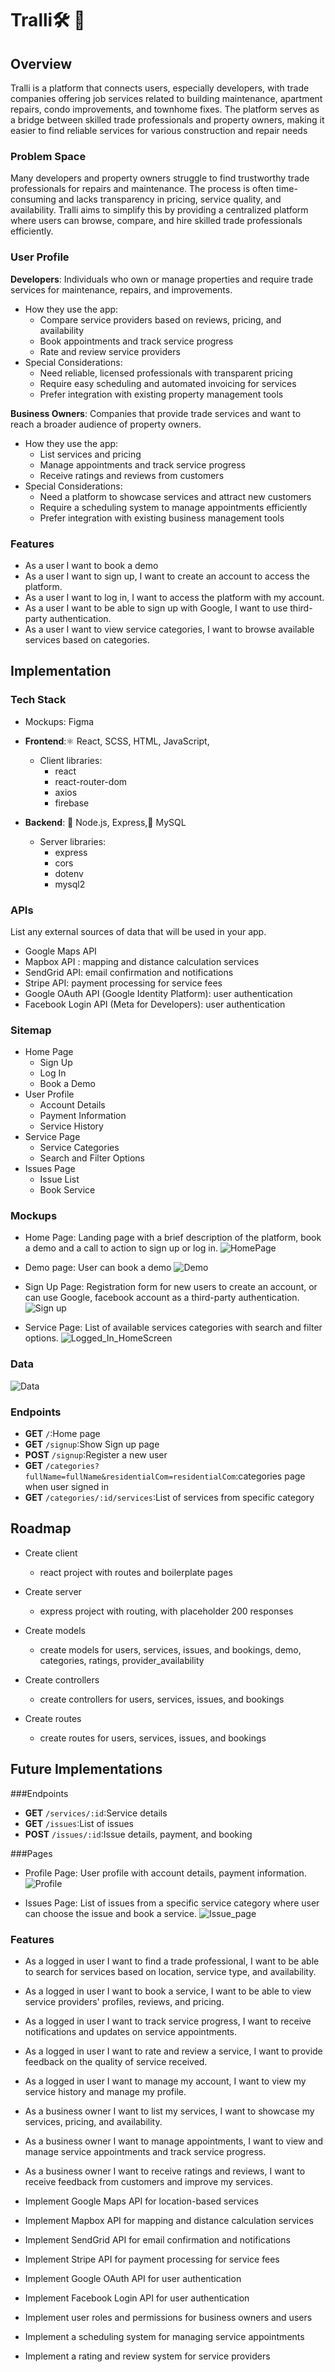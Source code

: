 # Tralli🛠️ 🧰

## Overview

Tralli is a platform that connects users, especially developers, with trade
companies offering job services related to building maintenance, apartment
repairs, condo improvements, and townhome fixes. The platform serves as a bridge
between skilled trade professionals and property owners, making it easier to
find reliable services for various construction and repair needs

### Problem Space

Many developers and property owners struggle to find trustworthy trade
professionals for repairs and maintenance. The process is often time-consuming
and lacks transparency in pricing, service quality, and availability. Tralli
aims to simplify this by providing a centralized platform where users can
browse, compare, and hire skilled trade professionals efficiently.

### User Profile

**Developers**: Individuals who own or manage properties and require trade
services for maintenance, repairs, and improvements.

- How they use the app:
  - Compare service providers based on reviews, pricing, and availability
  - Book appointments and track service progress
  - Rate and review service providers
- Special Considerations:
  - Need reliable, licensed professionals with transparent pricing
  - Require easy scheduling and automated invoicing for services
  - Prefer integration with existing property management tools

**Business Owners**: Companies that provide trade services and want to reach a
broader audience of property owners.

- How they use the app:
  - List services and pricing
  - Manage appointments and track service progress
  - Receive ratings and reviews from customers
- Special Considerations:
  - Need a platform to showcase services and attract new customers
  - Require a scheduling system to manage appointments efficiently
  - Prefer integration with existing business management tools

### Features

- As a user I want to book a demo
- As a user I want to sign up, I want to create an account to access the platform.
- As a user I want to log in, I want to access the platform with my account.
- As a user I want to be able to sign up with Google, I want to use
  third-party authentication.
- As a user I want to view service categories, I want to browse available
  services based on categories.



## Implementation

### Tech Stack

- Mockups: Figma
- **Frontend**:⚛️ React, SCSS, HTML, JavaScript,

  - Client libraries:
    - react
    - react-router-dom
    - axios
    - firebase

- **Backend**: 🌿 Node.js, Express,🐬 MySQL
  - Server libraries:
    - express
    - cors
    - dotenv
    - mysql2

### APIs

List any external sources of data that will be used in your app.

- Google Maps API
- Mapbox API : mapping and distance calculation services
- SendGrid API: email confirmation and notifications
- Stripe API: payment processing for service fees
- Google OAuth API (Google Identity Platform): user authentication
- Facebook Login API (Meta for Developers): user authentication

### Sitemap

- Home Page
  - Sign Up
  - Log In
  - Book a Demo
- User Profile
  - Account Details
  - Payment Information
  - Service History
- Service Page
  - Service Categories
  - Search and Filter Options
- Issues Page
  - Issue List
  - Book Service

### Mockups

- Home Page: Landing page with a brief description of the platform, book a demo
  and a call to action to sign up or log in.
  ![HomePage](assets/images/HomePage.png)
- Demo page: User can book a demo
  ![Demo](assets/images/Demo.png)
- Sign Up Page: Registration form for new users to create an account, or can use
  Google, facebook account as a third-party authentication.
  ![Sign up](assets/images/SignUp.png)

- Service Page: List of available services categories with search and filter
  options. ![Logged_In_HomeScreen](assets/images/LogedIn.png)


### Data

![Data](assets/images/Data.jpg)

### Endpoints

- **GET** `/`:Home page
- **GET** `/signup`:Show Sign up page
- **POST** `/signup`:Register a new user
- **GET** `/categories?fullName=fullName&residentialCom=residentialCom`:categories page when user signed in
- **GET** `/categories/:id/services`:List of services from specific category


## Roadmap

- Create client

  - react project with routes and boilerplate pages

- Create server

  - express project with routing, with placeholder 200 responses

- Create models
  - create models for users, services, issues, and bookings, demo, categories, ratings, provider_availability


- Create controllers

  - create controllers for users, services, issues, and bookings

- Create routes
  - create routes for users, services, issues, and bookings

## Future Implementations

###Endpoints
- **GET** `/services/:id`:Service details
- **GET** `/issues`:List of issues
- **POST** `/issues/:id`:Issue details, payment, and booking


###Pages 
- Profile Page: User profile with account details, payment information.
  ![Profile](assets/images/Profile.jpg)

- Issues Page: List of issues from a specific service category where user can
  choose the issue and book a service.
  ![Issue_page](assets/images/Issue_page.jpg)

### Features
- As a logged in user I want to find a trade professional, I want to be able to
  search for services based on location, service type, and availability.
- As a logged in user I want to book a service, I want to be able to view
  service providers' profiles, reviews, and pricing.
- As a logged in user I want to track service progress, I want to receive
  notifications and updates on service appointments.
- As a logged in user I want to rate and review a service, I want to provide
  feedback on the quality of service received.
- As a logged in user I want to manage my account, I want to view my service
  history and manage my profile.

- As a business owner I want to list my services, I want to showcase my
  services, pricing, and availability.
- As a business owner I want to manage appointments, I want to view and manage
  service appointments and track service progress.
- As a business owner I want to receive ratings and reviews, I want to receive
  feedback from customers and improve my services.
- Implement Google Maps API for location-based services
- Implement Mapbox API for mapping and distance calculation services
- Implement SendGrid API for email confirmation and notifications
- Implement Stripe API for payment processing for service fees
- Implement Google OAuth API for user authentication
- Implement Facebook Login API for user authentication
- Implement user roles and permissions for business owners and users
- Implement a scheduling system for managing service appointments
- Implement a rating and review system for service providers
